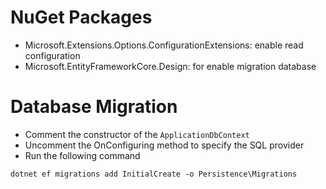 # NuGet Packages
- Microsoft.Extensions.Options.ConfigurationExtensions: enable read configuration
- Microsoft.EntityFrameworkCore.Design: for enable migration database 

# Database Migration
- Comment the constructor of the `ApplicationDbContext`
- Uncomment the OnConfiguring method to specify the SQL provider
- Run the following command
```
dotnet ef migrations add InitialCreate -o Persistence\Migrations
```